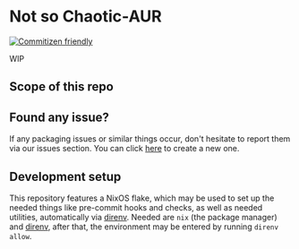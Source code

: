 # Not so Chaotic-AUR

[![Commitizen friendly](https://img.shields.io/badge/commitizen-friendly-brightgreen.svg)](http://commitizen.github.io/cz-cli/)

WIP

## Scope of this repo

## Found any issue?

If any packaging issues or similar things occur, don't hesitate to report them via our issues section. You can click [here](https://gitlab.com/garuda-linux/pkgbuilds-aur/-/issues/new) to create a new one.

## Development setup

This repository features a NixOS flake, which may be used to set up the needed things like pre-commit hooks and checks, as well as needed utilities, automatically via [direnv](https://direnv.net/).
Needed are `nix` (the package manager) and [direnv](https://direnv.net/), after that, the environment may be entered by running `direnv allow`.
